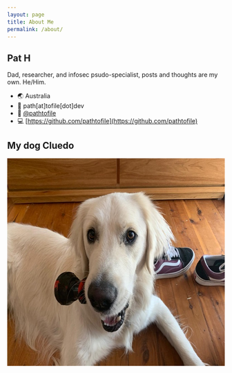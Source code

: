 ```yaml
---
layout: page
title: About Me
permalink: /about/
---
```


## Pat H

Dad, researcher, and infosec psudo-specialist, posts and thoughts are my own. He/Him.

- 🌏 Australia
- 📧 path[at]tofile[dot]dev
- 🐣 [@pathtofile](https://twitter.com/pathtofile)
- 💻 [https://github.com/pathtofile](https://github.com/pathtofile)

## My dog Cluedo
<img src="/assets/dog_cluedo.jpg" alt="My Dog Cluedo" width="640" height="480">
